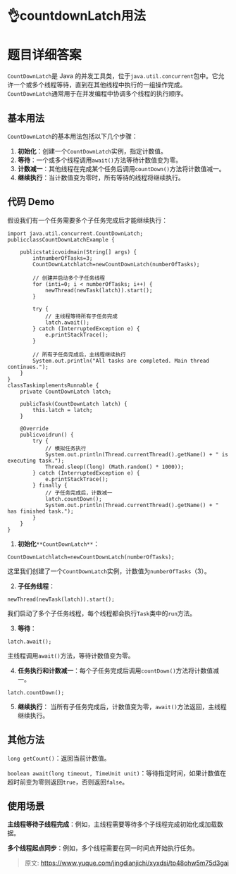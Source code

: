 # 👌countdownLatch用法

# 题目详细答案
`CountDownLatch`是 Java 的并发工具类，位于`java.util.concurrent`包中。它允许一个或多个线程等待，直到在其他线程中执行的一组操作完成。`CountDownLatch`通常用于在并发编程中协调多个线程的执行顺序。

## 基本用法
`CountDownLatch`的基本用法包括以下几个步骤：

1. **初始化**：创建一个`CountDownLatch`实例，指定计数值。
2. **等待**：一个或多个线程调用`await()`方法等待计数值变为零。
3. **计数减一**：其他线程在完成某个任务后调用`countDown()`方法将计数值减一。
4. **继续执行**：当计数值变为零时，所有等待的线程将继续执行。

## 代码 Demo
假设我们有一个任务需要多个子任务完成后才能继续执行：

```plain
import java.util.concurrent.CountDownLatch;
publicclassCountDownLatchExample {

    publicstaticvoidmain(String[] args) {
        intnumberOfTasks=3;
        CountDownLatchlatch=newCountDownLatch(numberOfTasks);

        // 创建并启动多个子任务线程
        for (inti=0; i < numberOfTasks; i++) {
            newThread(newTask(latch)).start();
        }

        try {
            // 主线程等待所有子任务完成
            latch.await();
        } catch (InterruptedException e) {
            e.printStackTrace();
        }

        // 所有子任务完成后，主线程继续执行
        System.out.println("All tasks are completed. Main thread continues.");
    }
}
classTaskimplementsRunnable {
    private CountDownLatch latch;

    publicTask(CountDownLatch latch) {
        this.latch = latch;
    }

    @Override
    publicvoidrun() {
        try {
            // 模拟任务执行
            System.out.println(Thread.currentThread().getName() + " is executing task.");
            Thread.sleep((long) (Math.random() * 1000));
        } catch (InterruptedException e) {
            e.printStackTrace();
        } finally {
            // 子任务完成后，计数减一
            latch.countDown();
            System.out.println(Thread.currentThread().getName() + " has finished task.");
        }
    }
}
```

1. **初始化**`**CountDownLatch**`：

```plain
CountDownLatchlatch=newCountDownLatch(numberOfTasks);
```

这里我们创建了一个`CountDownLatch`实例，计数值为`numberOfTasks`（3）。

2. **子任务线程**：

```plain
newThread(newTask(latch)).start();
```

我们启动了多个子任务线程，每个线程都会执行`Task`类中的`run`方法。

3. **等待**：

```plain
latch.await();
```

主线程调用`await()`方法，等待计数值变为零。

4. **任务执行和计数减一**：每个子任务完成后调用`countDown()`方法将计数值减一。

```plain
latch.countDown();
```

5. **继续执行**： 当所有子任务完成后，计数值变为零，`await()`方法返回，主线程继续执行。

## 其他方法
`long getCount()`：返回当前计数值。

`boolean await(long timeout, TimeUnit unit)`：等待指定时间，如果计数值在超时前变为零则返回`true`，否则返回`false`。

## 使用场景
**主线程等待子线程完成**：例如，主线程需要等待多个子线程完成初始化或加载数据。

**多个线程起点同步**：例如，多个线程需要在同一时间点开始执行任务。



> 原文: <https://www.yuque.com/jingdianjichi/xyxdsi/tp48ohw5m75d3gai>